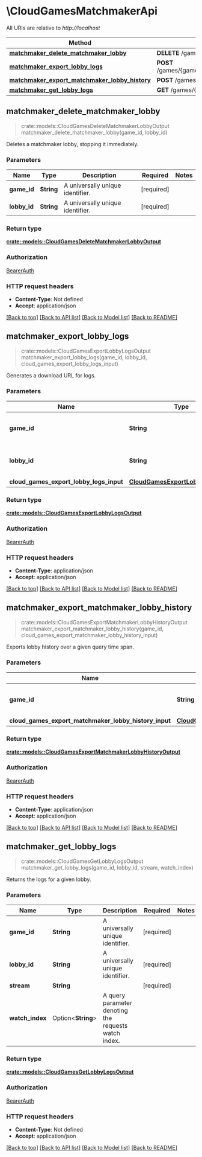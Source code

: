 # \CloudGamesMatchmakerApi

All URIs are relative to *http://localhost*

Method | HTTP request | Description
------------- | ------------- | -------------
[**matchmaker_delete_matchmaker_lobby**](CloudGamesMatchmakerApi.md#matchmaker_delete_matchmaker_lobby) | **DELETE** /games/{game_id}/matchmaker/lobbies/{lobby_id} | 
[**matchmaker_export_lobby_logs**](CloudGamesMatchmakerApi.md#matchmaker_export_lobby_logs) | **POST** /games/{game_id}/matchmaker/lobbies/{lobby_id}/logs/export | 
[**matchmaker_export_matchmaker_lobby_history**](CloudGamesMatchmakerApi.md#matchmaker_export_matchmaker_lobby_history) | **POST** /games/{game_id}/matchmaker/lobbies/export-history | 
[**matchmaker_get_lobby_logs**](CloudGamesMatchmakerApi.md#matchmaker_get_lobby_logs) | **GET** /games/{game_id}/matchmaker/lobbies/{lobby_id}/logs | 



## matchmaker_delete_matchmaker_lobby

> crate::models::CloudGamesDeleteMatchmakerLobbyOutput matchmaker_delete_matchmaker_lobby(game_id, lobby_id)


Deletes a matchmaker lobby, stopping it immediately.

### Parameters


Name | Type | Description  | Required | Notes
------------- | ------------- | ------------- | ------------- | -------------
**game_id** | **String** | A universally unique identifier. | [required] |
**lobby_id** | **String** | A universally unique identifier. | [required] |

### Return type

[**crate::models::CloudGamesDeleteMatchmakerLobbyOutput**](CloudGamesDeleteMatchmakerLobbyOutput.md)

### Authorization

[BearerAuth](../README.md#BearerAuth)

### HTTP request headers

- **Content-Type**: Not defined
- **Accept**: application/json

[[Back to top]](#) [[Back to API list]](../README.md#documentation-for-api-endpoints) [[Back to Model list]](../README.md#documentation-for-models) [[Back to README]](../README.md)


## matchmaker_export_lobby_logs

> crate::models::CloudGamesExportLobbyLogsOutput matchmaker_export_lobby_logs(game_id, lobby_id, cloud_games_export_lobby_logs_input)


Generates a download URL for logs.

### Parameters


Name | Type | Description  | Required | Notes
------------- | ------------- | ------------- | ------------- | -------------
**game_id** | **String** | A universally unique identifier. | [required] |
**lobby_id** | **String** | A universally unique identifier. | [required] |
**cloud_games_export_lobby_logs_input** | [**CloudGamesExportLobbyLogsInput**](CloudGamesExportLobbyLogsInput.md) |  | [required] |

### Return type

[**crate::models::CloudGamesExportLobbyLogsOutput**](CloudGamesExportLobbyLogsOutput.md)

### Authorization

[BearerAuth](../README.md#BearerAuth)

### HTTP request headers

- **Content-Type**: application/json
- **Accept**: application/json

[[Back to top]](#) [[Back to API list]](../README.md#documentation-for-api-endpoints) [[Back to Model list]](../README.md#documentation-for-models) [[Back to README]](../README.md)


## matchmaker_export_matchmaker_lobby_history

> crate::models::CloudGamesExportMatchmakerLobbyHistoryOutput matchmaker_export_matchmaker_lobby_history(game_id, cloud_games_export_matchmaker_lobby_history_input)


Exports lobby history over a given query time span.

### Parameters


Name | Type | Description  | Required | Notes
------------- | ------------- | ------------- | ------------- | -------------
**game_id** | **String** | A universally unique identifier. | [required] |
**cloud_games_export_matchmaker_lobby_history_input** | [**CloudGamesExportMatchmakerLobbyHistoryInput**](CloudGamesExportMatchmakerLobbyHistoryInput.md) |  | [required] |

### Return type

[**crate::models::CloudGamesExportMatchmakerLobbyHistoryOutput**](CloudGamesExportMatchmakerLobbyHistoryOutput.md)

### Authorization

[BearerAuth](../README.md#BearerAuth)

### HTTP request headers

- **Content-Type**: application/json
- **Accept**: application/json

[[Back to top]](#) [[Back to API list]](../README.md#documentation-for-api-endpoints) [[Back to Model list]](../README.md#documentation-for-models) [[Back to README]](../README.md)


## matchmaker_get_lobby_logs

> crate::models::CloudGamesGetLobbyLogsOutput matchmaker_get_lobby_logs(game_id, lobby_id, stream, watch_index)


Returns the logs for a given lobby.

### Parameters


Name | Type | Description  | Required | Notes
------------- | ------------- | ------------- | ------------- | -------------
**game_id** | **String** | A universally unique identifier. | [required] |
**lobby_id** | **String** | A universally unique identifier. | [required] |
**stream** | **String** |  | [required] |
**watch_index** | Option<**String**> | A query parameter denoting the requests watch index. |  |

### Return type

[**crate::models::CloudGamesGetLobbyLogsOutput**](CloudGamesGetLobbyLogsOutput.md)

### Authorization

[BearerAuth](../README.md#BearerAuth)

### HTTP request headers

- **Content-Type**: Not defined
- **Accept**: application/json

[[Back to top]](#) [[Back to API list]](../README.md#documentation-for-api-endpoints) [[Back to Model list]](../README.md#documentation-for-models) [[Back to README]](../README.md)

